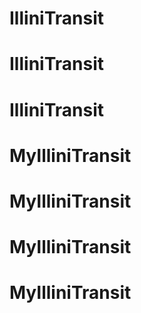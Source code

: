 # IlliniTransit
# IlliniTransit
# IlliniTransit
# MyIlliniTransit
# MyIlliniTransit
# MyIlliniTransit
# MyIlliniTransit
